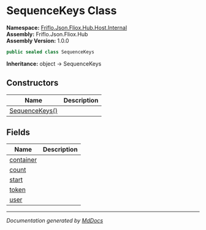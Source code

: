 ﻿<!--  
  <auto-generated>   
    The contents of this file were generated by a tool.  
    Changes to this file may be list if the file is regenerated  
  </auto-generated>   
-->

# SequenceKeys Class

**Namespace:** [Friflo.Json.Fliox.Hub.Host.Internal](../index.md)  
**Assembly:** Friflo.Json.Fliox.Hub  
**Assembly Version:** 1.0.0

```csharp
public sealed class SequenceKeys
```

**Inheritance:** object → SequenceKeys

## Constructors

| Name                                    | Description |
| --------------------------------------- | ----------- |
| [SequenceKeys()](constructors/index.md) |             |

## Fields

| Name                             | Description |
| -------------------------------- | ----------- |
| [container](fields/container.md) |             |
| [count](fields/count.md)         |             |
| [start](fields/start.md)         |             |
| [token](fields/token.md)         |             |
| [user](fields/user.md)           |             |

___

*Documentation generated by [MdDocs](https://github.com/ap0llo/mddocs)*
